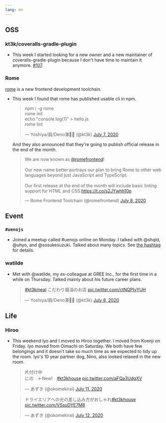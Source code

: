 ```yaml
---
lang: en
---
```


## OSS

### kt3k/coveralls-gradle-plugin

- This week I started looking for a new owner and a new maintainer of coveralls-gradle-plugin because I don't have time to maintain it anymore. [#107](https://github.com/kt3k/coveralls-gradle-plugin/issues/107).

### Rome

[rome](https://github.com/romefrontend/rome) is a new frontend development toolchain.

- This week I found that rome has published usable cli in npm.

  <blockquote class="twitter-tweet"><p lang="en" dir="ltr">npm i -g rome<br>rome init<br>echo &quot;console.log(1)&quot; &gt; hello.js<br>rome lint</p>&mdash; Yoshiya/肩/Deno澤🧗‍♂️ (@kt3k) <a href="https://twitter.com/kt3k/status/1280513933447770115?ref_src=twsrc%5Etfw">July 7, 2020</a></blockquote> <script async src="https://platform.twitter.com/widgets.js" charset="utf-8"></script>

  And they also announced that they're going to publish official release in the end of the month.

  <blockquote class="twitter-tweet"><p lang="en" dir="ltr">We are now known as <a href="https://twitter.com/romefrontend?ref_src=twsrc%5Etfw">@romefrontend</a>!<br><br>Our new name better portrays our plan to bring Rome to other web languages beyond just JavaScript and TypeScript.<br><br>Our first release at the end of the month will include basic linting support for HTML and CSS.<a href="https://t.co/s2JYwhh10p">https://t.co/s2JYwhh10p</a></p>&mdash; Rome Frontend Toolchain (@romefrontend) <a href="https://twitter.com/romefrontend/status/1280894663654662144?ref_src=twsrc%5Etfw">July 8, 2020</a></blockquote> <script async src="https://platform.twitter.com/widgets.js" charset="utf-8"></script>

## Event

### `#uenojs`

- Joined a meetup called #uenojs online on Monday. I talked with @shqld, @uhyo, and @sosukesuzuki. Talked about many topics. See [the hashtag](https://twitter.com/hashtag/uenojs) for details.

### watilde

- Met with @watilde, my ex-colleague at GREE Inc., for the first time in a while on Thursday. Talked mainly about his future career plans.

  <blockquote class="twitter-tweet"><p lang="ja" dir="ltr"><a href="https://twitter.com/hashtag/kt3kmeal?src=hash&amp;ref_src=twsrc%5Etfw">#kt3kmeal</a> こだわり醤油のお店 <a href="https://t.co/ctNQPIyYUH">pic.twitter.com/ctNQPIyYUH</a></p>&mdash; Yoshiya/肩/Deno澤🧗‍♂️ (@kt3k) <a href="https://twitter.com/kt3k/status/1280857418218401795?ref_src=twsrc%5Etfw">July 8, 2020</a></blockquote> <script async src="https://platform.twitter.com/widgets.js" charset="utf-8"></script>

## Life

### Hiroo

- This weekend Iyo and I moved to Hiroo together. I moved from Koenji on Friday. Iyo moved from Oimachi on Saturday. We both have few belongings and it doesn't take so much time as we expected to tidy up the room. Iyo's 10 year partner dog, Nino, also looked relaxed in the new room.

  <blockquote class="twitter-tweet"><p lang="ja" dir="ltr">片付け中<br>にの　←New!　<a href="https://twitter.com/hashtag/kt3khouse?src=hash&amp;ref_src=twsrc%5Etfw">#kt3khouse</a> <a href="https://t.co/aFQa3UdgXV">pic.twitter.com/aFQa3UdgXV</a></p>&mdash; あずき (@okomekirai) <a href="https://twitter.com/okomekirai/status/1281906982698405888?ref_src=twsrc%5Etfw">July 11, 2020</a></blockquote> <script async src="https://platform.twitter.com/widgets.js" charset="utf-8"></script>

  <blockquote class="twitter-tweet"><p lang="ja" dir="ltr">ドライエリアへの光の差し込み方がおしゃれ<a href="https://twitter.com/hashtag/kt3khouse?src=hash&amp;ref_src=twsrc%5Etfw">#kt3khouse</a> <a href="https://t.co/VSsuDYE7M8">pic.twitter.com/VSsuDYE7M8</a></p>&mdash; あずき (@okomekirai) <a href="https://twitter.com/okomekirai/status/1282147596627140608?ref_src=twsrc%5Etfw">July 12, 2020</a></blockquote> <script async src="https://platform.twitter.com/widgets.js" charset="utf-8"></script>
